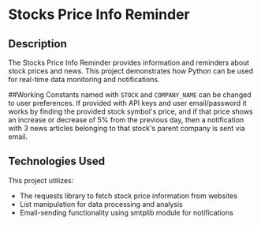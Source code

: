 # Stocks Price Info Reminder

## Description

The Stocks Price Info Reminder provides information and reminders about stock prices and news. This project demonstrates how Python can be used for real-time data monitoring and notifications.

##Working
Constants named with `STOCK` and `COMPANY_NAME` can be changed to user preferences. If provided with API keys and user email/password it works by finding the provided stock symbol's price, and if that price shows an increase or decrease of 5% from the previous day, then a notification with 3 news articles belonging to that stock's parent company is sent via email.

## Technologies Used

This project utilizes:
- The requests library to fetch stock price information from websites
- List manipulation for data processing and analysis
- Email-sending functionality using smtplib module for notifications
